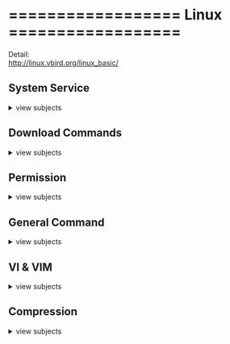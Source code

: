 # ==================   Linux   ==================  
Detail:  
http://linux.vbird.org/linux_basic/

## System Service
<details>
<summary>view subjects</summary>

- Connect to the remote server. (ps: Need to provide the public key first.)
```shell
ssh userName@10.1.3.51
```

- Reboot the VM
```shell
sudo reboot
```

- Show the cpu detail
```shell
cat /proc/cpuinfo
```

- Check CentOs/redhat/ubuntu version
```shell
cat /etc/centos-release
cat /etc/redhat-release
cat /etc/os-release
```

- Check Linux information by 'uname' command.
```shell
# List all info.
uname -a
# List the kernel-release.
uname -r
```

- Mount commands.
```shell
# Show all mount detail
mount
# Mount all devices in /etc/fstab
sudo mount -a
# Umount all devices in /etc/fstab
sudo umount -a
```

- Set up **cron job**
```shell
# Edit the file
crontab -e
# At 00:05 in August will run the test.py job
5 0 * 8 * /use/bin/python3 /home/test.py
# Check the crontab jobs.
crontab -l
```

- Ip tables config.  
`-A`: **append** rule at end  
`-I`: **insert** rule at start  
`-L`: **list** out the rules  
`-p`: **protocol** type  
`-s`: **source** ip  
`-j`: **job** ACCEPT or REJECT  
`-D`: **delete** the rule  
```shell
sudo iptables -A INPUT -j ACCEPT # Accept all input link.
sudo iptables -L INPUT --line-numbers # Show all config with line number.
sudo iptables -A INPUT -p tcp --dport 7001:7005 -s 192.168.1.100 -j ACCEPT # Accept 192.168.1.100 connect with 7001 ~ 7005 port.
sudo iptables -D INPUT 5 # Remove line number 5 ip config.
```

- Firewall check status, add/remove port, restart service.
```shell
firewall-cmd --list-all
firewall-cmd --add-port=[portNumber]/tcp --permanent
firewall-cmd --remove-port=[portNumber]/tcp  --permanent 
firewall-cmd --reload
```

- List all running processes. (ps: `-e` and `ax` are completely equivalent)
```shell
ps aux # Brief info and different layout
ps -ef # Process info, PID, user, usage
```

- Check the details of process by its `PID`.
```shell
ps -p PID -f  # Process Status command.
lsof -p PID   # List Open Files command.
ss -pl | grep PID   # Socket Statistics command.
```

- Run the process in background / foreground (**Kill** when ssh disconnect)
```shell
# First run the run.sh file. `Ctrl + z` to stop it and keep into background.
sh run.sh
# Show all the sh process. "1" will be the process id number.
jobs
[1]+ Stopped sh run.sh
# Run at foreground
fg %1
# Run at background
bg %1
###############################
# Run the script at background.
sh run.sh &
# Run in background with log. (2: stderr, 1: stdout)
sh run.sh > output.log 2>&1 &
```
<img src="https://github.com/D50000/Command-Line-Interface-CheatSheet/blob/master/assets/process_work_flow.png" alt="process work flow" width="550px">  

- Run the command at the background **even disconnect from server**.
```shell
# Run the script at background.
nohup /root/test.sh &
# Run in background with log. (2: stderr, 1: stdout)
nohup /root/test.sh > output.log 2>&1 &
```

- Keep the session alive to run the job when disconnect
```shell
# Need to install other package first
yum install screen
# Use 'screen'
screen
# Keep it alive
# "Ctrl + a" + "d"
```

- Kill the process by it's PID
```shell
# Signal '9' forcefully terminates the process without giving it a chance to clean up.
kill -9 12345
# Signal '15' (default) for a graceful shutdown.
kill 12345
# Gracefully kill all the match process PID.
ps -ef | grep xxx.jar | awk '{print $2}' | xargs kill

# Find and kill the process name
pkill -f myApp.jar
# Avoid miss matching process name
pkill -f myApp.jar || true
```

- **systemctl** commands
```shell
systemctl                            # List out all system detail service
systemctl list-units --type=service  # Show only service info
sudo systemctl start test.service    # Run
sudo systemctl stop test.service     # Stop
sudo systemctl restart test.service  # Rerun
sudo systemctl reload test.service   # Refresh and won't stop
sudo systemctl enable test.service   # Server reboot will auto run
sudo systemctl disable test.service  # Turn off auto run
sudo systemctl status test.service   # Check info
```

- Show the command history
```shell
history
```

- Check the CPU usage
```shell
top
```

- Check the disk volume the usage
```shell
df -h
```

- Check the file size
```shell
du -h /tmp.log
```

- Check the memory usage
```shell
free -h
```

- Check the IP services
```shell
ss -tunapls
```

- Check the date time, NTP(Network Time Protocol), RTC(Real-Time Clock) sync detail
```shell
timedatectl status
cat /etc/ntp.conf  # ntp configuration
```
</details>

## Download Commands
<details>
<summary>view subjects</summary>

- Download the package to the directory without install it. (For CentOS)
```shell
sudo yum install --downloadonly --downloaddir=/root/xxx <package_Name>
```

- Download the package and install it. (For Debian OS)
```shell
apt-get install <package_Name>
```

- Directly crawl the data back and save the response.
```shell
curl http://www.google.com > response.html
```

- Download files directly.
```shell
wget http://www.google.com/xxx.tar.gz
```

- Copy the file to other machine.
```shell
scp /path/file1 user@192.168.0.1:/path/
```
</details>

## Permission
<details>
<summary>view subjects</summary>

- Switch user commands.
```shell
su [userName] # Switch to user with "current state".
su - [username] # Switch to user and "simulate with it state".
su [username] -c "[command]" # Use user to execute the command without login.
```

- Change owner the file's owner, and file's user group.
```shell
chown root:root /var/log/file
```

- Change user group.
```shell
chgrp groupname testfile.txt
```

- Change mode the file's permission.
```shell
chmod 755 [testfile.txt]
```

- Modify the user's login name.
```shell
usermod -l [newName] [oldUserName] # -l means "login name"
```

- User login password command.
```shell
sudo passwd -S [username] # Check user account status. (ps: p: password enable, L: locked, NP: No password setup)
# user1 P 2025-01-04 0 99999 7 -1 (Password set, user can log in)
# user1 L 2025-01-04 0 99999 7 -1 (Password locked, user cannot log in)
# user1 NP 2025-01-04 0 99999 7 -1 (No password set)

sudo passwd -u [username] # Unlock the user account.
sudo passwd [username] # Update or reset the user login password
```
</details>

## General Command
<details>
<summary>view subjects</summary>

- Find file name
```shell
find /etc -iname 'KEYWORD'
```

- Locate the file path, usually find in 'ENVIRONMENT_VARIABLE $PATH'.
```shell
which [packageName]
```

- Print out the text.
```shell
echo Hello World
echo -e  # Print compile the special character.
```

- Check the content different between two files.
```shell
diff fileName1 fileName2
```

- Live checking the log file in latest line.
```shell
tail -f fileName
# Tail the file and grep data. (ps: grep -E = egrep)
tail -f fileName | grep -E 'AAA|BBB' # Use regular expression for "or" search.
```

-  Show the last 100 lines.
```shell
tail -100 testfileName
```

-  Show the first 50 lines.
```shell
head -50 testfileName
```

-  **Stream Editor** replace the X with Y in testFile.txt and backup old file.  
(ps: space need to escape ```'\ '``` and `-i`: in-place, `.bak`:backup the file, `s`: substitute, `g`: global replace, `i`: capital case insensitive)
```shell
sed -i.bak 's/XXX/YY\ YY/gi' testFile.txt
```

-  AWK (Alfred Aho, Peter Weinberger, Brian Kernighan):  
Print, parse and manipulate the file with custom command.
```shell
# Print element_#2 in example.txt file.
awk '{ print $2 }' example.txt

# Print element_#1 when element_#2 > 25 in example.txt file.
awk '$2 > 25 { print $0 }' example.txt

# "-F" mean split by ':' and print variables "element_#1" + "tab" + "element_#7"
awk -F ':' '{print $1"\t"$7}' /etc/passwd
```

- SNMP (Simple Network Management Protocol) for checking device status by UDP protocol using 161 port.
(ps: SNMP will search from Management Information Base (MIB) to get the object's ID and other device information.)
```shell
snmpget -V # Show version.
snmpget -v [snmpVersion] -c [communityString] [targetIp] [ObjectIdentifier] # use specific version and community string (as password) to get OID detail

# Useful Example:
snmpget -v 2c -c public 192.168.1.1 .1.3.6.1.4.1.2021.11.9.0 # Check the cpu usage OID: .1.3.6.1.4.1.2021.11.9.0（UCD-SNMP-MIB）
SNMPv2-SMI::enterprises.2021.11.9.0 = INTEGER: 85 # Response usages %.

snmpget -v 2c -c public 192.168.1.1 .1.3.6.1.4.1.2021.4.5.0 # Check the RAM KB usage OID: .1.3.6.1.4.1.2021.4.5.0（UCD-SNMP-MIB）
SNMPv2-SMI::enterprises.2021.4.5.0 = INTEGER: 8192000 # Response usages KB.

snmpget -v 2c -c public 192.168.1.1 .1.3.6.1.2.1.2.2.1.8.1 # Check the internet connected status OID: .1.3.6.1.2.1.2.2.1.8.<ifIndex>
IF-MIB::ifOperStatus.1 = INTEGER: 1 # Response usages 1: up, 2: down.
```

- Ping for test connection to other host.
```shell
ping -V # Show version.
ping www.google.com # Ping domain.
ping -c 5 10.1.2.3 # Ping for 5 data count.
ping -l 10 10.1.2.3 # Ping for 10 size count.
ping -w 200 10.1.2.3 # Ping for 200ms timeout size count.
ping -4 10 10.1.2.3 # Ping with IPv4.
```

- Test network to other server by TCP (**Default port: 23 and in macOS not build-in cmd**).
```shell
telnet [domain_or_ip] [port] # Test hostName with port.
# Success
Connected to 192.168.1.1.
Escape character is '^]'.
# Fail
telnet: Unable to connect to remote host: Connection refused

# Input and to exit.
Ctrl + ]
quit
```
</details>

## VI & VIM
<details>
<summary>view subjects</summary>

- vim/vi file with readonly mode.(Visual Editor (**vi**), Vi IMproved (**vim**))
```shell
# Check version.
vi --version
vim --version

# It will pop up error it modify the file.
vim -R [filename]
```

- Highlight and choose the line
```shell
# Toggle into <visual mode> and press "V" for select whole line, "v" for single word.
<normal mode> V 
# Select whole file content.
<normal mode> gg  # Move to top.
<normal mode> v   # Switch to <visual mode>.
<normal mode> G   # Move to bottom.
<normal mode> y   # Copy select content.
# Vim need to enable the +clipboard, can check with "vim --version"
```

- Copy what you select
```shell
<normal mode> y
```

- Delete what you select
```shell
<normal mode> d
```

- Paste what you select
```shell
<normal mode> p
```

- Undo the command
```shell
<normal mode> u
```

- Show code line.
```shell
<normal mode> :set number
```

- Search keyword
```shell
# "/" for search forward, "?" for search backward.
# n for next match, N for previous.
# For escape character search use /api\/vi
<normal mode> /keyword
```

- Setup hight-light search result
```shell
:set hlsearch  # Enable
:noh           # Disable
```

- Truncate the log file and save as new file.
```shell
# Search the keyword and save it
grep "1111" /tmp/catalina.out.2018-08-20 > 123321.log
# Save log file line number 'x' to 'y'.
100,1000w new_log.log
```
</details>

## Compression
<details>
<summary>view subjects</summary>

- tar / untar
```shell
tar cvf FileName.tar DirName
tar xvf FileName.tar  # untar
tar Jxvf FileName.tar.xz  # untar
```

- zip / unzip
```shell
zip -r file.zip directory_name
unzip file.zip
# unzip into specific path
unzip filename.zip -d /path/to/directory
```

- gzip / gunzip
```shell
gzip FileName
gunzip FileName.gz
# Keep the gz file and gunzip it
gunzip -k FileName.gz
```

- rar / unrar
```shell
rar a FileName.rar DirName
rar e FileName.rar
# Keep the rar file and unzip rar
rar x FileName.rar
```
</details>
